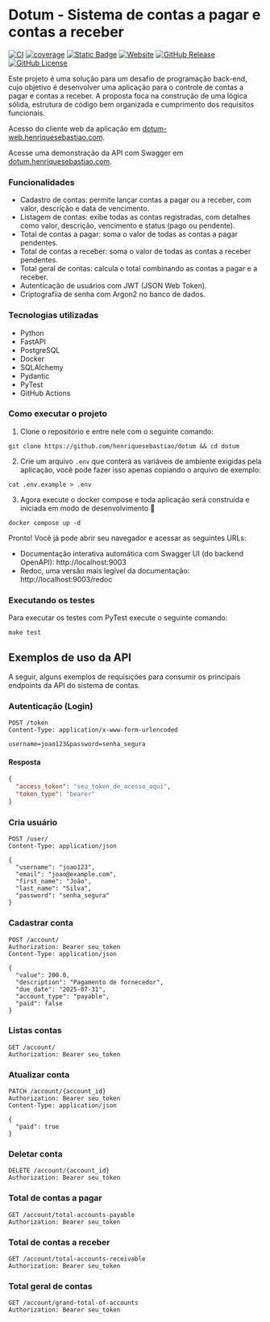 # Dotum - Sistema de contas a pagar e contas a receber

[![CI](https://github.com/henriquesebastiao/dotum/actions/workflows/test.yml/badge.svg)](https://github.com/henriquesebastiao/dotum/actions/workflows/test.yml)
[![coverage](https://coverage-badge.samuelcolvin.workers.dev/henriquesebastiao/dotum.svg)](https://coverage-badge.samuelcolvin.workers.dev/redirect/henriquesebastiao/dotum)
[![Static Badge](https://img.shields.io/badge/status-stable-%232FBF50)](https://github.com/henriquesebastiao/dotum/)
[![Website](https://img.shields.io/website?url=https%3A%2F%2Fdotum.henriquesebastiao.com%2F)](https://dotum.henriquesebastiao.com/)
[![GitHub Release](https://img.shields.io/github/v/release/henriquesebastiao/dotum?color=blue)](https://github.com/henriquesebastiao/dotum/releases)
[![GitHub License](https://img.shields.io/github/license/henriquesebastiao/dotum?color=blue)](https://github.com/henriquesebastiao/dotum/blob/main/LICENSE)

Este projeto é uma solução para um desafio de programação back-end, cujo objetivo é desenvolver uma aplicação para o controle de contas a pagar e contas a receber. A proposta foca na construção de uma lógica sólida, estrutura de código bem organizada e cumprimento dos requisitos funcionais.

Acesso do cliente web da aplicação em [dotum-web.henriquesebastiao.com](https://dotum-web.henriquesebastiao.com).

Acesse uma demonstração da API com Swagger em [dotum.henriquesebastiao.com](https://dotum.henriquesebastiao.com).

### Funcionalidades

- Cadastro de contas: permite lançar contas a pagar ou a receber, com valor, descrição e data de vencimento.
- Listagem de contas: exibe todas as contas registradas, com detalhes como valor, descrição, vencimento e status (pago ou pendente).
- Total de contas a pagar: soma o valor de todas as contas a pagar pendentes.
- Total de contas a receber: soma o valor de todas as contas a receber pendentes.
- Total geral de contas: calcula o total combinando as contas a pagar e a receber.
- Autenticação de usuários com JWT (JSON Web Token).
- Criptografiia de senha com Argon2 no banco de dados.

### Tecnologias utilizadas

- Python
- FastAPI
- PostgreSQL
- Docker
- SQLAlchemy
- Pydantic
- PyTest
- GitHub Actions

### Como executar o projeto

1. Clone o repositório e entre nele com o seguinte comando:

```shell
git clone https://github.com/henriquesebastiao/dotum && cd dotum
```

2. Crie um arquivo `.env` que conterá as variáveis de ambiente exigidas pela aplicação, você pode fazer isso apenas copiando o arquivo de exemplo:

```shell
cat .env.example > .env
```

3. Agora execute o docker compose e toda aplicação será construída e iniciada em modo de desenvolvimento 🚀

```shell
docker compose up -d
```

Pronto! Você já pode abrir seu navegador e acessar as seguintes URLs:

- Documentação interativa automática com Swagger UI (do backend OpenAPI): http://localhost:9003
- Redoc, uma versão mais legível da documentação: http://localhost:9003/redoc

### Executando os testes

Para executar os testes com PyTest execute o seguinte comando:

```shell
make test
```

## Exemplos de uso da API

A seguir, alguns exemplos de requisições para consumir os principais endpoints da API do sistema de contas.

### Autenticação (Login)

```http
POST /token
Content-Type: application/x-www-form-urlencoded

username=joao123&password=senha_segura
```

#### Resposta

```json
{
  "access_token": "seu_token_de_acesso_aqui",
  "token_type": "bearer"
}
```

### Cria usuário

```http
POST /user/
Content-Type: application/json

{
  "username": "joao123",
  "email": "joao@example.com",
  "first_name": "João",
  "last_name": "Silva",
  "password": "senha_segura"
}
```

### Cadastrar conta

```http
POST /account/
Authorization: Bearer seu_token
Content-Type: application/json

{
  "value": 200.0,
  "description": "Pagamento de fornecedor",
  "due_date": "2025-07-31",
  "account_type": "payable",
  "paid": false
}
```

### Listas contas

```http
GET /account/
Authorization: Bearer seu_token
```

### Atualizar conta

```http
PATCH /account/{account_id}
Authorization: Bearer seu_token
Content-Type: application/json

{
  "paid": true
}
```

### Deletar conta

```http
DELETE /account/{account_id}
Authorization: Bearer seu_token
```

### Total de contas a pagar

```http
GET /account/total-accounts-payable
Authorization: Bearer seu_token
```

### Total de contas a receber

```http
GET /account/total-accounts-receivable
Authorization: Bearer seu_token
```

### Total geral de contas

```http
GET /account/grand-total-of-accounts
Authorization: Bearer seu_token
```
